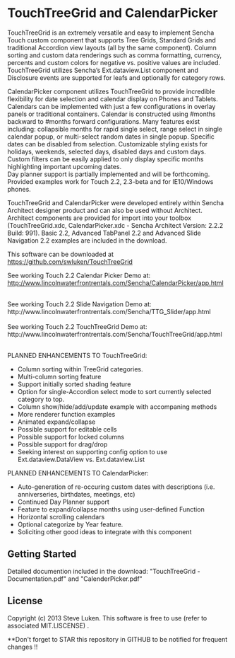 TouchTreeGrid and CalendarPicker
================================

TouchTreeGrid is an extremely versatile and easy to implement Sencha Touch custom 
component that supports Tree Grids, Standard Grids and traditional Accordion view layouts
(all by the same component).  Column sorting and custom data renderings such as comma
formatting, currency, percents and custom colors for negative vs. positive values are included.
TouchTreeGrid utilizes Sencha’s Ext.dataview.List component and Disclosure events are
supported for leafs and optionally for category rows.   

CalendarPicker component utilizes TouchTreeGrid to provide incredible flexibility for date 
selection and calendar display on Phones and Tablets.  Calendars can be implemented with
just a few configurations in overlay panels or traditional containers.  Calendar is 
constructed using #months backward to #months forward configurations.  Many features
exist including:  collapsible months for rapid single select, range select in single
calendar popup, or multi-select random dates in single popup.  Specific dates can be
disabled from selection.  Customizable styling exists for holidays, weekends, selected
days, disabled days and custom days.  Custom filters can be
easily applied to only display specific months highlighting important upcoming dates.  
Day planner support is partially implemented and will be forthcoming.  
Provided examples work for Touch 2.2, 2.3-beta and for IE10/Windows phones.

TouchTreeGrid and CalendarPicker were developed entirely within Sencha Architect designer product and
can also be used without Architect.  Architect components are provided for import into
your toolbox (TouchTreeGrid.xdc, CalendarPicker.xdc - Sencha Architect Version: 2.2.2 Build: 991).
Basic 2.2, Advanced TabPanel 2.2 and Advanced Slide Navigation 2.2 examples are included in the download.

This software can be downloaded at <a href="https://github.com/swluken/TouchTreeGrid">https://github.com/swluken/TouchTreeGrid</a>
  
See working Touch 2.2 Calendar Picker Demo at:
http://www.lincolnwaterfrontrentals.com/Sencha/CalendarPicker/app.html

<div>&nbsp;</div>
See working Touch 2.2 Slide Navigation Demo at:
http://www.lincolnwaterfrontrentals.com/Sencha/TTG_Slider/app.html

<div>&nbsp;</div>
See working Touch 2.2 TouchTreeGrid Demo at:
http://www.lincolnwaterfrontrentals.com/Sencha/TouchTreeGrid/app.html
<div>&nbsp;</div>


PLANNED ENHANCEMENTS TO TouchTreeGrid:      
    
   - Column sorting within TreeGrid categories.
   - Multi-column sorting feature
   - Support initially sorted shading feature     
   - Option for single-Accordion select mode to sort currently selected category to top.  
   - Column show/hide/add/update example with accompaning methods
   - More renderer function examples
   - Animated expand/collapse
   - Possible support for editable cells  
   - Possible support for locked columns   
   - Possible support for drag/drop
   - Seeking interest on supporting config option to use Ext.dataview.DataView vs. Ext.dataview.List
   
PLANNED ENHANCEMENTS TO CalendarPicker:      

   - Auto-generation of re-occuring custom dates with descriptions (i.e. anniverseries, birthdates, meetings, etc)
   - Continued Day Planner support
   - Feature to expand/collapse months using user-defined Function 
   - Horizontal scrolling calendars
   - Optional categorize by Year feature.
   - Soliciting other good ideas to integrate with this component



Getting Started
---------------

Detailed documention included in the download:  "TouchTreeGrid - Documentation.pdf" and "CalenderPicker.pdf"


License
-------

Copyright (c) 2013 Steve Luken. 
This software is free to use (refer to associated MIT.LISCENSE) .

**Don't forget to STAR this repository in GITHUB to be notified for frequent changes !!
